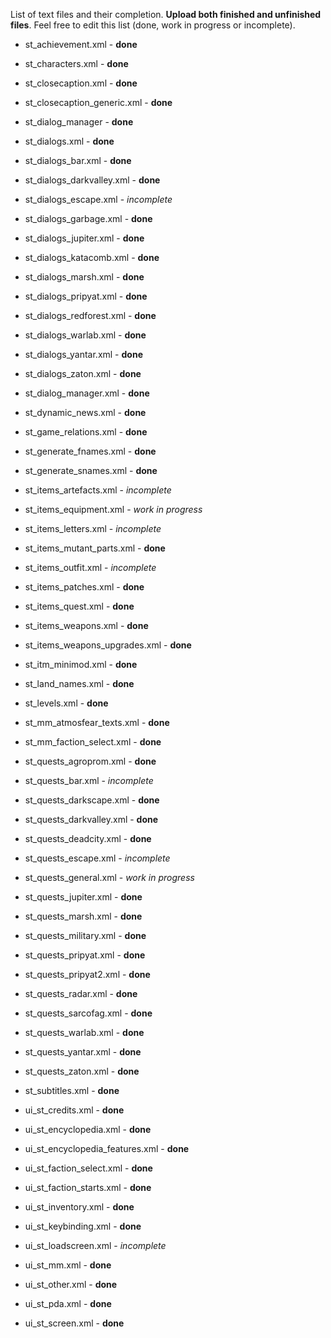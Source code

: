 List of text files and their completion. **Upload both finished and unfinished files**.
Feel free to edit this list (done, work in progress or incomplete).

- st_achievement.xml - **done**

- st_characters.xml - **done**

- st_closecaption.xml - **done**

- st_closecaption_generic.xml - **done**

- st_dialog_manager - **done**

- st_dialogs.xml - **done**

- st_dialogs_bar.xml - **done**

- st_dialogs_darkvalley.xml - **done**

- st_dialogs_escape.xml - *incomplete*

- st_dialogs_garbage.xml - **done**

- st_dialogs_jupiter.xml - **done**

- st_dialogs_katacomb.xml - **done**

- st_dialogs_marsh.xml - **done**

- st_dialogs_pripyat.xml - **done**

- st_dialogs_redforest.xml - **done**

- st_dialogs_warlab.xml - **done**

- st_dialogs_yantar.xml - **done**

- st_dialogs_zaton.xml - **done**

- st_dialog_manager.xml - **done**

- st_dynamic_news.xml - **done**

- st_game_relations.xml - **done**

- st_generate_fnames.xml - **done**

- st_generate_snames.xml - **done**

- st_items_artefacts.xml - *incomplete*

- st_items_equipment.xml - *work in progress*

- st_items_letters.xml - *incomplete*

- st_items_mutant_parts.xml - **done**

- st_items_outfit.xml - *incomplete*

- st_items_patches.xml - **done**

- st_items_quest.xml - **done**

- st_items_weapons.xml - **done**

- st_items_weapons_upgrades.xml - **done**

- st_itm_minimod.xml - **done**

- st_land_names.xml - **done**

- st_levels.xml - **done**

- st_mm_atmosfear_texts.xml - **done**

- st_mm_faction_select.xml - **done**

- st_quests_agroprom.xml - **done**

- st_quests_bar.xml - *incomplete*

- st_quests_darkscape.xml - **done**

- st_quests_darkvalley.xml - **done**

- st_quests_deadcity.xml - **done**

- st_quests_escape.xml - *incomplete*

- st_quests_general.xml - *work in progress*

- st_quests_jupiter.xml - **done**

- st_quests_marsh.xml - **done**

- st_quests_military.xml - **done**

- st_quests_pripyat.xml - **done**

- st_quests_pripyat2.xml - **done**

- st_quests_radar.xml - **done**

- st_quests_sarcofag.xml - **done**

- st_quests_warlab.xml - **done**

- st_quests_yantar.xml - **done**

- st_quests_zaton.xml - **done**

- st_subtitles.xml - **done**

- ui_st_credits.xml - **done**

- ui_st_encyclopedia.xml - **done**

- ui_st_encyclopedia_features.xml - **done**

- ui_st_faction_select.xml - **done**

- ui_st_faction_starts.xml - **done**

- ui_st_inventory.xml - **done**

- ui_st_keybinding.xml - **done**

- ui_st_loadscreen.xml - *incomplete*

- ui_st_mm.xml - **done**

- ui_st_other.xml - **done**

- ui_st_pda.xml - **done**

- ui_st_screen.xml - **done**
